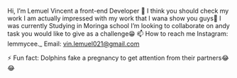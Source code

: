 Hi, I’m Lemuel Vincent a front-end Developer 👋
I think you should check my work I am actually impressed with my work that I wana show you guys👀 
 I was currently Studying in Moringa school
I’m looking to collaborate on andy task you would like to give as a challenge😁
📫 How to reach me 
Instagram: lemmycee._
Email: vin.lemuel021@gmail.com

⚡ Fun fact: 
Dolphins fake a pregnancy to get attention from their partners😂😂


